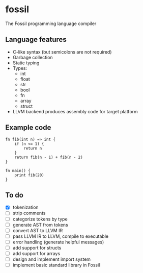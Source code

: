 # fossil

The Fossil programming language compiler

## Language features

- C-like syntax (but semicolons are not required)
- Garbage collection
- Static typing
- Types:
  - int
  - float
  - str
  - bool
  - fn
  - array
  - struct
- LLVM backend produces assembly code for target platform

## Example code

```
fn fib(int n) => int {
    if (n <= 1) {
        return n
    }
    return fib(n - 1) + fib(n - 2)
}

fn main() {
    print fib(20)
}
```

## To do

- [x] tokenization
- [ ] strip comments
- [ ] categorize tokens by type
- [ ] generate AST from tokens
- [ ] convert AST to LLVM IR
- [ ] pass LLVM IR to LLVM, compile to executable
- [ ] error handling (generate helpful messages)
- [ ] add support for structs
- [ ] add support for arrays
- [ ] design and implement import system
- [ ] implement basic standard library in Fossil
